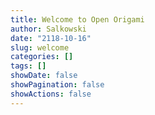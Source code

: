 ```yaml
---
title: Welcome to Open Origami
author: Salkowski
date: "2118-10-16"
slug: welcome
categories: []
tags: []
showDate: false
showPagination: false
showActions: false
---
```


